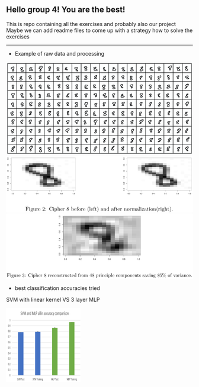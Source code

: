 ## Hello group 4! You are the best!

This is repo containing all the exercises and probably also our project
Maybe we can add readme files to come up with a strategy how to solve the exercises

-------------------------------------------------------------------

- Example of raw data and processing

<img src="https://github.com/Larook/SML_exercises/blob/main/figures/example_digits.png">

<img src="https://github.com/Larook/SML_exercises/blob/main/figures/example_zscore_stand.png">

<img src="https://github.com/Larook/SML_exercises/blob/main/figures/pca_example.png">

- best classification accuracies tried

SVM with linear kernel VS 3 layer MLP

<img src="https://github.com/Larook/SML_exercises/blob/main/figures/summary.png" width="200" height="200">
